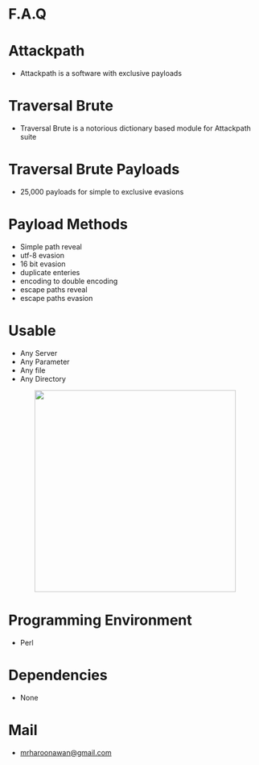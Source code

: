 # F.A.Q

# Attackpath
- Attackpath is a software with exclusive payloads

# Traversal Brute
- Traversal Brute is a notorious dictionary based module for Attackpath suite

# Traversal Brute Payloads
- 25,000 payloads for simple to exclusive evasions

# Payload Methods
- Simple path reveal
- utf-8 evasion
- 16 bit evasion
- duplicate enteries
- encoding to double encoding
- escape paths reveal
- escape paths evasion

# Usable
- Any Server
- Any Parameter
- Any file
- Any Directory

<div align="center">
    <img src="http://oi66.tinypic.com/iolw86.jpg" width="400px"</img> 
</div>


# Programming Environment
- Perl

# Dependencies
- None

# Mail
- mrharoonawan@gmail.com
